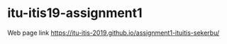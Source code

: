 # itu-itis19-assignment1
   Web page link https://itu-itis-2019.github.io/assignment1-ituitis-sekerbu/
